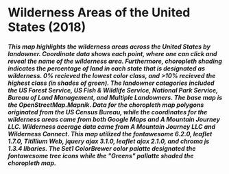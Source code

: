 # Wilderness Areas of the United States (2018)

##### This map highlights the wilderness areas across the United States by landowner. Coordinate data shows each point, where one can click and reveal the name of the wilderness area. Furthermore, choropleth shading indicates the percentage of land in each state that is designated as wilderness. 0% recieved the lowest color class, and >10% recieved the highest class (in shades of green). The landowner catagories included the US Forest Service, US Fish & Wildlife Service, National Park Service, Bureau of Land Management, and Multiple Landowners. The base map is the OpenStreetMap.Mapnik. Data for the choropleth map polygons originated from the US Census Bureau, while the coordinates for the wilderness areas came from both Google Maps and A Mountain Journey LLC. Wilderness acerage data came from A Mountain Journey LLC and Wilderness Connect. This map utilized the fontawesome 6.2.0, leaflet 1.7.0, Titillium Web, jquery ajax 3.1.0, leaflet ajax 2.1.0, and chroma js 1.3.4 libaries. The Set1 ColorBrewer color palatte designated the fontawesome tree icons while the "Greens" pallatte shaded the choropleth map.
